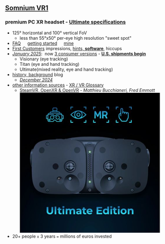 ---
---
## [Somnium VR1](XR/VR1.html)
### premium PC XR headset - [Ultimate specifications](https://vrgineers.com/somnium-vr1-mr/)
- 125° horizontal and 100° vertical FoV  
	- less than 55°x50° per-eye high resolution "sweet spot"  
- [FAQ](XR/FAQ.htm) &emsp; [getting started](XR/start.htm) &emsp; [mine](XR/mine.htm)  
- [First Customers](XR/first.htm) impressions, [hints, **software**](XR/first.htm#software), hiccups
- [*January 2025*](XR/AMA3Jan25.htm):&nbsp; now [3 consumer versions](https://store.somniumspace.com/) - 
	[**U.S. shipments begin**](https://www.roadtovr.com/somnium-begins-shipping-vr1-pc-vr-headset-in-the-us-announces-incoming-price-hike/)
	- Visionary (eye tracking)
	- Titan (eye and hand tracking)
	- Ultimate(mixed reality, eye and hand tracking)
- [history, background](XR/VR1.html) blog
	- [*December 2024*](XR/Dec2024.htm)  
- [other information sources](XR/Somnium_VR1_sources.htm) - [XR / VR Glossary](XR/Glossary)  
	- [SteamVR, OpenXR & OpenVR](XR/mbucchia.html) - *Matthieu Bucchianeri, Fred Emmott*  
	![](XR/VR1_Ultimate.jpg)
- 20+ people `x` 3 years `=` millions of euros invested
